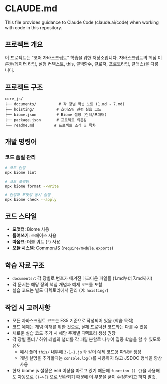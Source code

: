# CLAUDE.md

This file provides guidance to Claude Code (claude.ai/code) when working with code in this repository.

## 프로젝트 개요

이 프로젝트는 "코어 자바스크립트" 학습을 위한 저장소입니다. 자바스크립트의 핵심 이론들(데이터 타입, 실행 컨텍스트, this, 콜백함수, 클로저, 프로토타입, 클래스)을 다룹니다.

## 프로젝트 구조

```dir
core_js/
├── documents/          # 각 장별 학습 노트 (1.md ~ 7.md)
├── hoisting/          # 호이스팅 관련 실습 코드
├── biome.json         # Biome 설정 (린터/포매터)
├── package.json       # 프로젝트 의존성
└── readme.md         # 프로젝트 소개 및 목차
```

## 개발 명령어

### 코드 품질 관리

```bash
# 코드 린팅
npx biome lint

# 코드 포맷팅
npx biome format --write

# 린팅과 포맷팅 동시 실행
npx biome check --apply
```

## 코드 스타일

- **포맷터**: Biome 사용
- **들여쓰기**: 스페이스 사용
- **따옴표**: 더블 쿼트 (`"`) 사용
- **모듈 시스템**: CommonJS (`require/module.exports`)

## 학습 자료 구조

- `documents/`: 각 장별로 번호가 매겨진 마크다운 파일들 (1.md부터 7.md까지)
- 각 문서는 해당 장의 핵심 개념과 예제 코드를 포함
- 실습 코드는 별도 디렉토리에서 관리 (예: `hoisting/`)

## 작업 시 고려사항

- 모든 자바스크립트 코드는 ES5 기준으로 작성되어 있음 (학습 목적)
- 코드 예제는 개념 이해를 위한 것으로, 실제 프로덕션 코드와는 다를 수 있음
- 새로운 실습 코드 추가 시 해당 주제별 디렉토리 생성 권장
- 각 장별 폴더 / 하위 레벨의 챕터를 각 파일 분할로 나누어 집중 학습을 할 수 있도록 유도
  - 예시 폴더 `this/` 내부에 `3-1-1.js` 와 같이 예제 코드용 파일을 생성
  - 개념 설명을 추가할때는 `console.log()`를 사용하지 않고 JSDOC 형식을 항상 사용
- 현재 biome js 설정은 es6 이상을 따르고 있기 때문에 `function () {}`을 사용해도 자동으로 `()=>{}` 으로 변환되기 때문에 이 부분을 굳이 수정하려고 하지 말것.
